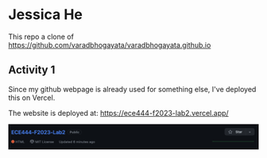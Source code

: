 # Jessica He

This repo a clone of https://github.com/varadbhogayata/varadbhogayata.github.io

## Activity 1
Since my github webpage is already used for something else, I've deployed this on Vercel.

The website is deployed at: https://ece444-f2023-lab2.vercel.app/

![Activity 1](/screenshots/activity1.png)